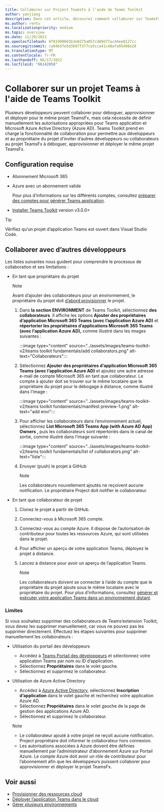 ```yaml
---
title: Collaborer sur Project TeamsFx à l’aide de Teams Toolkit
author: yanjiang
description: Dans cet article, découvrez comment collaborer sur TeamsFx Project à l’aide de Teams Toolkit et collaborer avec d’autres développeurs.
ms.author: rentu
ms.localizationpriority: medium
ms.topic: overview
ms.date: 11/29/2021
ms.openlocfilehash: 0f81990603b3e0275a057c489d7fac44ee0127cc
ms.sourcegitcommit: ca84b5fe5d3b97f377ce5cca41c48afa95496e28
ms.translationtype: MT
ms.contentlocale: fr-FR
ms.lasthandoff: 06/17/2022
ms.locfileid: "66142058"
---
```

# <a name="collaborate-on-teams-project-using-teams-toolkit"></a>Collaborer sur un projet Teams à l'aide de Teams Toolkit

Plusieurs développeurs peuvent collaborer pour déboguer, approvisionner et déployer pour le même projet TeamsFx, mais cela nécessite de définir manuellement les autorisations appropriées pour Teams application et Microsoft Azure Active Directory (Azure AD). Teams Toolkit prend en charge la fonctionnalité de collaboration pour permettre aux développeurs et au propriétaire du projet d’inviter d’autres développeurs ou collaborateurs au projet TeamsFx à déboguer, approvisionner et déployer le même projet TeamsFx.

## <a name="prerequisites"></a>Configuration requise

* Abonnement Microsoft 365
* Azure avec un abonnement valide
  
  Pour plus d’informations sur les différents comptes, consultez [préparer des comptes pour générer Teams application](accounts.md).

* [Installer Teams Toolkit](https://marketplace.visualstudio.com/items?itemName=TeamsDevApp.ms-teams-vscode-extension) version v3.0.0+

> [!TIP]
> Vérifiez qu’un projet d’application Teams est ouvert dans Visual Studio Code.

## <a name="collaborate-with-other-developers"></a>Collaborer avec d’autres développeurs

Les listes suivantes nous guident pour comprendre le processus de collaboration et ses limitations :

* En tant que propriétaire du projet

  > [!NOTE]
  > Avant d’ajouter des collaborateurs pour un environnement, le propriétaire du projet doit [d’abord provisionner](provision.md) le projet.

  1. Dans **la section ENVIRONMENT** de Teams Toolkit, sélectionnez **des collaborateurs**. Il affiche les options **Ajouter des propriétaires d’application Microsoft 365 Teams (avec l’application Azure AD)** et **répertorier les propriétaires d’applications Microsoft 365 Teams (avec l’application Azure AD),** comme illustré dans les images suivantes :

     :::image type="content" source="../assets/images/teams-toolkit-v2/teams toolkit fundamentals/add collaborators.png" alt-text="Collaborateurs":::

  2. Sélectionnez **Ajouter des propriétaires d’application Microsoft 365 Teams (avec l’application Azure AD)** et ajoutez une autre adresse e-mail de compte Microsoft 365 en tant que collaborateur. Le compte à ajouter doit se trouver sur le même locataire que le propriétaire du projet pour le débogage à distance, comme illustré dans l’image :

     :::image type="content" source="../assets/images/teams-toolkit-v2/teams toolkit fundamentals/manifest preview-1.png" alt-text="add envi":::

  3. Pour afficher les collaborateurs dans l’environnement actuel, sélectionnez **List Microsoft 365 Teams App (with Azure AD App) Owners ,** puis les collaborateurs sont répertoriés dans le canal de sortie, comme illustré dans l’image suivante :

     :::image type="content" source="../assets/images/teams-toolkit-v2/teams toolkit fundamentals/list of collaborators.png" alt-text="liste":::

  4. Envoyer (push) le projet à GitHub

     > [!NOTE]
     > Les collaborateurs nouvellement ajoutés ne reçoivent aucune notification. Le propriétaire Project doit notifier le collaborateur.

* En tant que collaborateur de projet

  1. Clonez le projet à partir de GitHub.
  2. Connectez-vous à Microsoft 365 compte.
  3. Connectez-vous au compte Azure. Il dispose de l’autorisation de contributeur pour toutes les ressources Azure, qui sont utilisées dans le projet.
  4. Pour afficher un aperçu de votre application Teams, déployez le projet à distance.
  5. Lancez à distance pour avoir un aperçu de l’application Teams.

     > [!NOTE]
     > Les collaborateurs doivent se connecter à l’aide du compte que le propriétaire du projet ajoute sous le même locataire avec le propriétaire du projet. Pour plus d’informations, consultez [générer et exécuter votre application Teams dans un environnement distant](/microsoftteams/platform/sbs-gs-javascript?tabs=vscode%2Cvsc%2Cviscode%2Cvcode&tutorial-step=3&branch).

### <a name="limitations"></a>Limites

Si vous souhaitez supprimer des collaborateurs de Teams’extension Toolkit, vous devez les supprimer manuellement, car vous ne pouvez pas les supprimer directement. Effectuez les étapes suivantes pour supprimer manuellement les collaborateurs :

* Utilisation du portail des développeurs

  * Accédez à [Teams Portail des développeurs](https://dev.teams.microsoft.com/home) et sélectionnez votre application Teams par nom ou ID d’application.
  * Sélectionnez **Propriétaires** dans le volet gauche.
  * Sélectionnez et supprimez le collaborateur.

* Utilisation de Azure Active Directory

  * Accédez à [Azure Active Directory](https://ms.portal.azure.com/#blade/Microsoft_AAD_IAM/ActiveDirectoryMenuBlade/RegisteredApps), sélectionnez **Inscription d’application** dans le volet gauche et recherchez votre application Azure AD.
  * Sélectionnez **Propriétaires** dans le volet gauche de la page de gestion des applications Azure AD.
  * Sélectionnez et supprimez le collaborateur.

   > [!NOTE]
   >
   > * Le collaborateur ajouté à votre projet ne reçoit aucune notification. Project propriétaire doit informer le collaborateur hors connexion.
   > * Les autorisations associées à Azure doivent être définies manuellement par l’administrateur d’abonnement Azure sur Portail Azure. Le compte Azure doit avoir un rôle de contributeur pour l’abonnement afin que les développeurs puissent collaborer pour approvisionner et déployer le projet TeamsFx.

## <a name="see-also"></a>Voir aussi

* [Provisionner des ressources cloud](provision.md)
* [Déployer l’application Teams dans le cloud](deploy.md)
* [Gérer plusieurs environnements](TeamsFx-multi-env.md)
